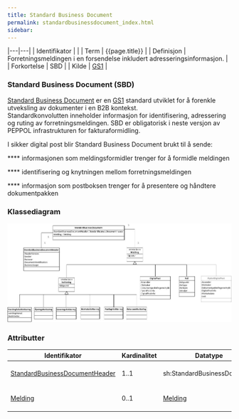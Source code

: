 ```yaml
---
title: Standard Business Document  
permalink: standardbusinessdocument_index.html
sidebar:
---
```


|---|---|
| Identifikator | |
| Term          | {{page.title}} |
| Definisjon    | Forretningsmeldingen i en forsendelse inkludert adresseringsinformasjon. |
| Forkortelse   | SBD |
| Kilde         | [GS1](http://www.gs1.org) |

### Standard Business Document (SBD)

[Standard Business
Document](http://www.gs1.org/ecom/standards/guidelines#s2) er en
[GS1](http://www.gs1.org) standard utviklet for å forenkle utveksling av
dokumenter i en B2B kontekst.  
Standardkonvolutten inneholder informasjon for identifisering,
adressering og ruting av forretningsmeldingen. SBD er obligatorisk i
neste versjon av PEPPOL infrastrukturen for fakturaformidling.

I sikker digital post blir Standard Business Document brukt til å sende:

**** informasjonen som meldingsformidler trenger for å formidle
meldingen

**** identifisering og knytningen mellom forretningsmeldingen

**** informasjon som postboksen trenger for å presentere og håndtere
dokumentpakken

### Klassediagram

[![](uml_diagram.jpg)](uml_diagram.jpg)

### Attributter

| Identifikator                                                    | Kardinalitet | Datatype                    | Kommentar                                                                          |
| ---------------------------------------------------------------- | ------------ | --------------------------- | ---------------------------------------------------------------------------------- |
| [StandardBusinessDocumentHeader](https://difi.github.io/felleslosninger/sdp_standardbusinessdocumentheader.html) | 1..1         | sh:StandardBusinessDocument | Informasjon for å formidle postforsendelsen                                        |
| [Melding](../../meldinger/)                                      | 0..1         | [Melding](../../meldinger/) | Forretningsmelding identifisert i [DocumentIdentification](https://difi.github.io/felleslosninger/sdp_documentidentification.html) |
